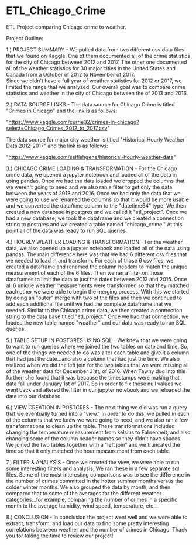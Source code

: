# ETL_Chicago_Crime
ETL Project comparing Chicago crime to weather.

Project Outline:

1.)  PROJECT SUMMARY - We pulled data from two different csv data files that we found on Kaggle.  One of them documented all of the crime statistics for the city of Chicago
between 2012 and 2017.  The other one documented all of the weather statistics for 30 major cities in the United States and Canada from a October of 2012 to November of 2017.  
Since we didn't have a full year of weather statistics for 2012 or 2017, we limited the range that we analyzed.  Our overall goal was to compare crime statistics and weather in 
the city of Chicago between the of 2013 and 2016.


2.)  DATA SOURCE LINKS - The data source for Chicago Crime is titled "Crimes in Chicago" and the link is as follows:

"https://www.kaggle.com/currie32/crimes-in-chicago?select=Chicago_Crimes_2012_to_2017.csv"   

The data source for major city weather is titled "Historical Hourly Weather Data 2012-2017" and the link is as follows:

"https://www.kaggle.com/selfishgene/historical-hourly-weather-data" 


3.)  CHICAGO CRIME LOADING & TRANSFORMATION - For the Chicago crime data, we opened a jupyter notebook and loaded all of the data in using pandas.  Once we had the data loaded
we dropped the columns that we weren't going to need and we also ran a filter to get only the data between the years of 2013 and 2016.  Once we had only the data that we were 
going to use we renamed the columns so that it would be more usable and we converted the data/time column to the "datetime64" type.  We then created a new database in postgres and
we called it "etl_project".  Once we had a new database, we took the dataframe and we created a connection string to postgres and we created a table named "chicago_crime."  At this point
all of the data was ready to run SQL queries.


4.)  HOURLY WEATHER LOADING & TRANSFORMATION - For the weather data, we also opened up a jupyter notebook and loaded all of the data using pandas.  The main difference here was that we
had 6 different csv files that we needed to load in and transform.  For each of those 6 csv files, we created a dataframe and renamed the column headers to match the unique measurement of each 
of the 6 files.  Then we ran a filter on those dataframes to limit the data to just the dates between 2013 and 2016.  Once all 6 unique weather measurements were transformed so that they matched
each other we were able to begin the merging process.  With this we started by doing an "outer" merge with two of the files and then we continued to add each additional file until we had the 
complete dataframe that we needed.  Similar to the Chicago crime data, we then created a connection string to the data base titled "etl_project."  Once we had that connection, we loaded the new
table named "weather" and our data was ready to run SQL queries.


5.)  TABLE SETUP IN POSTGRES USING SQL - We knew that we were going to want to run queries where we joined the two tables on date and time.  So, one of the things we needed to do was alter each
table and give it a column that had just the date...and also a column that had just the time.  We also realized when we did the left join for the two tables that we were missing all of the weather data for
December 31st, of 2016.  When Tawny dug into this further, she found that it was because the timestamps were making that data fall under January 1st of 2017.  So in order to fix these null values we went back
and altered the filter in our jupyter notebook and we reloaded the data into our database. 


6.)  VIEW CREATION IN POSTGRES - The next thing we did was run a query that we eventually turned into a "view."  In order to do this, we pulled in each of the columns that we knew we were going 
to need, and we also ran a few transformations to clean up the table.  These transformations included changing the temperature measurement from kelsius to Fahrenheit, and also changing some of the column header
names so they didn't have spaces.  We joined the two tables together with a "left join" and we truncated the time so that it only matched the hour measurement from each table.


7.)  FILTER & ANALYSIS - Once we created the view, we were able to run some interesting filters and analysis.  We ran these in a few separate sql files.  Some of the most interesting comparisons
was to see the difference in the number of crimes committed in the hotter summer months versus the colder winter months.  We also grouped the data by month, and then compared that to some of the averages
for the different weather categories...for example, comparing the number of crimes in a specific month to the average humidity, wind speed, temperature, etc...

8.)  CONCLUSION - In conclusion the project went well and we were able to extract, transform, and load our data to find some pretty interesting correlations between weather and the number of crimes in 
Chicago.  Thank you for taking the time to review our project!    
                 
